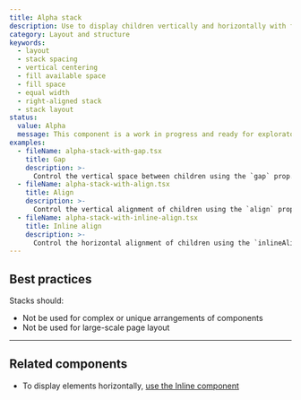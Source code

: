 ```yaml
---
title: Alpha stack
description: Use to display children vertically and horizontally with full width by default. Based on CSS Flexbox.
category: Layout and structure
keywords:
  - layout
  - stack spacing
  - vertical centering
  - fill available space
  - fill space
  - equal width
  - right-aligned stack
  - stack layout
status:
  value: Alpha
  message: This component is a work in progress and ready for exploratory usage, with breaking changes expected in minor version updates. Please use with caution. Learn more about our [component lifecycles](/getting-started/components-lifecycle).
examples:
  - fileName: alpha-stack-with-gap.tsx
    title: Gap
    description: >-
      Control the vertical space between children using the `gap` prop.
  - fileName: alpha-stack-with-align.tsx
    title: Align
    description: >-
      Control the vertical alignment of children using the `align` prop.
  - fileName: alpha-stack-with-inline-align.tsx
    title: Inline align
    description: >-
      Control the horizontal alignment of children using the `inlineAlign` prop.
---
```


## Best practices

Stacks should:

- Not be used for complex or unique arrangements of components
- Not be used for large-scale page layout

---

## Related components

- To display elements horizontally, [use the Inline component](https://polaris.shopify.com/components/inline)
